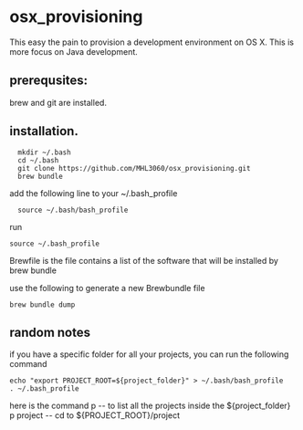 # osx_provisioning 

This easy the pain to provision a development environment on OS X. This is more focus on Java development.

## prerequsites:
 brew and git are installed.
 
## installation.
```
  mkdir ~/.bash
  cd ~/.bash
  git clone https://github.com/MHL3060/osx_provisioning.git
  brew bundle
```  
add the following line to your ~/.bash_profile
    
  ```
    source ~/.bash/bash_profile
  ```
 run 
 ```
 source ~/.bash_profile
 ```
Brewfile is the file contains a list of the software that will be installed by brew bundle

use the following to generate a new Brewbundle file
```
brew bundle dump
```

## random notes
 if you have a specific folder for all your projects, you can run the following command 
 ```
 echo "export PROJECT_ROOT=${project_folder}" > ~/.bash/bash_profile
 . ~/.bash_profile
 ```
  here is the command
   p -- to list all the projects inside the ${project_folder}
   p project -- cd to ${PROJECT_ROOT}/project
   
   
   
  
